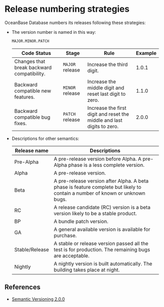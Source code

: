 # Release numbering strategies

OceanBase Database numbers its releases following these strategies:

- The version number is named in this way:

    ```bash
    MAJOR.MINOR.PATCH
    ```

    Code Status | Stage | Rule | Example
    --- | --- | --- | ---
    Changes that break backward compatibility. | `MAJOR` release | Increase the third digit. | 1.0.1
    Backward compatible new features. | `MINOR` release | Increase the middle digit and reset last digit to zero. | 1.1.0
    Backward compatible bug fixes. | `PATCH` release | Increase the first digit and reset the middle and last digits to zero. | 2.0.0

- Descriptions for other semantics:

    Release name | Descriptions
    --- | ---
    Pre-Alpha | A pre-release version before Alpha. A pre-Alpha phase is a less complete version.
    Alpha | A pre-release version.
    Beta | A pre-release version after Alpha. A beta phase is feature complete but likely to contain a number of known or unknown bugs.
    RC | A release candidate (RC) version is a beta version likely to be a stable product.
    BP | A bundle patch version.
    GA | A general available version is available for purchase.
    Stable/Release | A stable or release version passed all the test is for production. The remaining bugs are acceptable.
    Nightly | A nightly version is built automatically. The building takes place at night.

## References

- [Semantic Versioning 2.0.0](https://semver.org/)
